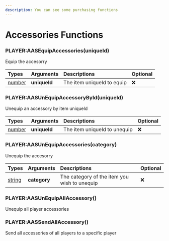 ```yaml
---
description: You can see some purchasing functions
---
```

# Accessories Functions

### PLAYER:AASEquipAccessories(uniqueId)
Equip the accesorry

| Types | Arguments | Descriptions | Optional |
| :--- | :--- | :--- | :--- |
| [number](https://www.lua.org/pil/2.3.html) | **uniqueId** | The item uniqueId to equip | ❌ |

### PLAYER:AASUnEquipAccessoryById(uniqueId)
Unequip an accessory by item uniqueId

| Types | Arguments | Descriptions | Optional |
| :--- | :--- | :--- | :--- |
| [number](https://www.lua.org/pil/2.3.html) | **uniqueId** | The item uniqueId to unequip | ❌ |

### PLAYER:AASUnEquipAccessories(category)
Unequip the accesorry

| Types | Arguments | Descriptions | Optional |
| :--- | :--- | :--- | :--- |
| [string](https://www.lua.org/pil/2.4.html) | **category** | The category of the item you wish to unequip | ❌ |

### PLAYER:AASUnEquipAllAccessory()
Unequip all player accessories

### PLAYER:AASSendAllAccessory()
Send all accessories of all players to a specific player
